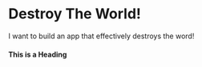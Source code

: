 # Destroy The World!
I want to build an app that effectively destroys the word!

#### This is a Heading
